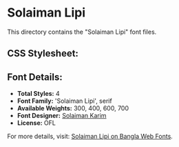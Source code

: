 # Solaiman Lipi

This directory contains the "Solaiman Lipi" font files.

## CSS Stylesheet:


## Font Details:
- **Total Styles:** 4
- **Font Family:** 'Solaiman Lipi', serif
- **Available Weights:** 300, 400, 600, 700
- **Font Designer:** [Solaiman Karim](https://ekushey.org/designer/solaiman-karim/)
- **License:** OFL

For more details, visit: [Solaiman Lipi on Bangla Web Fonts](https://banglawebfonts.pages.dev/solaiman-lipi/#about).